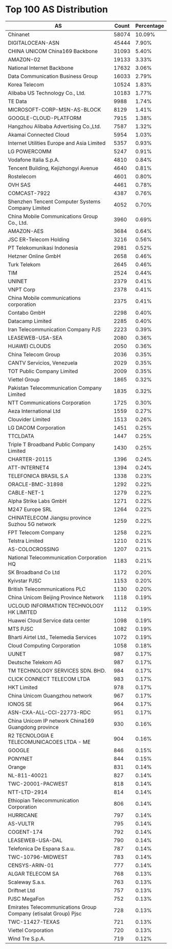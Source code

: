 # Top 100 AS Distribution
| AS | Count | Percentage |
|----|----|----|
| Chinanet | 58074 | 10.09% |
| DIGITALOCEAN-ASN | 45444 | 7.90% |
| CHINA UNICOM China169 Backbone | 31093 | 5.40% |
| AMAZON-02 | 19133 | 3.33% |
| National Internet Backbone | 17632 | 3.06% |
| Data Communication Business Group | 16033 | 2.79% |
| Korea Telecom | 10524 | 1.83% |
| Alibaba US Technology Co., Ltd. | 10183 | 1.77% |
| TE Data | 9988 | 1.74% |
| MICROSOFT-CORP-MSN-AS-BLOCK | 8129 | 1.41% |
| GOOGLE-CLOUD-PLATFORM | 7915 | 1.38% |
| Hangzhou Alibaba Advertising Co.,Ltd. | 7587 | 1.32% |
| Akamai Connected Cloud | 5954 | 1.03% |
| Internet Utilities Europe and Asia Limited | 5357 | 0.93% |
| LG POWERCOMM | 5247 | 0.91% |
| Vodafone Italia S.p.A. | 4810 | 0.84% |
| Tencent Building, Kejizhongyi Avenue | 4640 | 0.81% |
| Rostelecom | 4601 | 0.80% |
| OVH SAS | 4461 | 0.78% |
| COMCAST-7922 | 4387 | 0.76% |
| Shenzhen Tencent Computer Systems Company Limited | 4052 | 0.70% |
| China Mobile Communications Group Co., Ltd. | 3960 | 0.69% |
| AMAZON-AES | 3684 | 0.64% |
| JSC ER-Telecom Holding | 3216 | 0.56% |
| PT Telekomunikasi Indonesia | 2981 | 0.52% |
| Hetzner Online GmbH | 2658 | 0.46% |
| Turk Telekom | 2645 | 0.46% |
| TIM | 2524 | 0.44% |
| UNINET | 2379 | 0.41% |
| VNPT Corp | 2378 | 0.41% |
| China Mobile communications corporation | 2375 | 0.41% |
| Contabo GmbH | 2298 | 0.40% |
| Datacamp Limited | 2285 | 0.40% |
| Iran Telecommunication Company PJS | 2223 | 0.39% |
| LEASEWEB-USA-SEA | 2080 | 0.36% |
| HUAWEI CLOUDS | 2050 | 0.36% |
| China Telecom Group | 2036 | 0.35% |
| CANTV Servicios, Venezuela | 2029 | 0.35% |
| TOT Public Company Limited | 2009 | 0.35% |
| Viettel Group | 1865 | 0.32% |
| Pakistan Telecommunication Company Limited | 1835 | 0.32% |
| NTT Communications Corporation | 1725 | 0.30% |
| Aeza International Ltd | 1559 | 0.27% |
| Clouvider Limited | 1513 | 0.26% |
| LG DACOM Corporation | 1451 | 0.25% |
| TTCLDATA | 1447 | 0.25% |
| Triple T Broadband Public Company Limited | 1430 | 0.25% |
| CHARTER-20115 | 1396 | 0.24% |
| ATT-INTERNET4 | 1394 | 0.24% |
| TELEFONICA BRASIL S.A | 1338 | 0.23% |
| ORACLE-BMC-31898 | 1292 | 0.22% |
| CABLE-NET-1 | 1279 | 0.22% |
| Alpha Strike Labs GmbH | 1271 | 0.22% |
| M247 Europe SRL | 1264 | 0.22% |
| CHINATELECOM Jiangsu province Suzhou 5G network | 1259 | 0.22% |
| FPT Telecom Company | 1258 | 0.22% |
| Telstra Limited | 1210 | 0.21% |
| AS-COLOCROSSING | 1207 | 0.21% |
| National Telecommunication Corporation HQ | 1183 | 0.21% |
| SK Broadband Co Ltd | 1172 | 0.20% |
| Kyivstar PJSC | 1153 | 0.20% |
| British Telecommunications PLC | 1130 | 0.20% |
| China Unicom Beijing Province Network | 1118 | 0.19% |
| UCLOUD INFORMATION TECHNOLOGY HK LIMITED | 1112 | 0.19% |
| Huawei Cloud Service data center | 1098 | 0.19% |
| MTS PJSC | 1082 | 0.19% |
| Bharti Airtel Ltd., Telemedia Services | 1072 | 0.19% |
| Cloud Computing Corporation | 1058 | 0.18% |
| UUNET | 987 | 0.17% |
| Deutsche Telekom AG | 987 | 0.17% |
| TM TECHNOLOGY SERVICES SDN. BHD. | 984 | 0.17% |
| CLICK CONNECT TELECOM LTDA | 983 | 0.17% |
| HKT Limited | 978 | 0.17% |
| China Unicom Guangzhou network | 967 | 0.17% |
| IONOS SE | 964 | 0.17% |
| ASN-CXA-ALL-CCI-22773-RDC | 951 | 0.17% |
| China Unicom IP network China169 Guangdong province | 930 | 0.16% |
| R2 TECNOLOGIA E TELECOMUNICACOES LTDA - ME | 904 | 0.16% |
| GOOGLE | 846 | 0.15% |
| PONYNET | 844 | 0.15% |
| Orange | 831 | 0.14% |
| NL-811-40021 | 827 | 0.14% |
| TWC-20001-PACWEST | 818 | 0.14% |
| NTT-LTD-2914 | 814 | 0.14% |
| Ethiopian Telecommunication Corporation | 806 | 0.14% |
| HURRICANE | 797 | 0.14% |
| AS-VULTR | 795 | 0.14% |
| COGENT-174 | 792 | 0.14% |
| LEASEWEB-USA-DAL | 790 | 0.14% |
| Telefonica De Espana S.a.u. | 787 | 0.14% |
| TWC-10796-MIDWEST | 783 | 0.14% |
| CENSYS-ARIN-01 | 777 | 0.14% |
| ALGAR TELECOM SA | 768 | 0.13% |
| Scaleway S.a.s. | 763 | 0.13% |
| Driftnet Ltd | 757 | 0.13% |
| PJSC MegaFon | 752 | 0.13% |
| Emirates Telecommunications Group Company (etisalat Group) Pjsc | 728 | 0.13% |
| TWC-11427-TEXAS | 721 | 0.13% |
| Viettel Corporation | 720 | 0.13% |
| Wind Tre S.p.A. | 719 | 0.12% |
